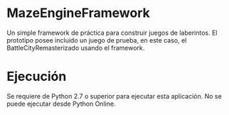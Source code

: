 # MazeEngineFramework
Un simple framework de práctica para construir juegos de laberintos.
El prototipo posee incluido un juego de prueba, en este caso, el BattleCityRemasterizado usando el framework.

# Ejecución
Se requiere de Python 2.7 o superior para ejecutar esta aplicación. No se puede ejecutar desde Python Online.
